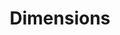 ---
layout: default
bigquery: https://console.cloud.google.com/bigquery?p=covid-19-dimensions-ai&page=table&d=data&t=publications
contributors: Digital Science, https://www.digital-science.com/
cost: Free for personal, non-commercial use.
description: Dimensions contains more than 100 million publications, ranging from
  articles published in scholarly journals, books and book chapters, to preprints
  and conference proceedings. All publications are contextualized with linked data
  sets, funding, publications, patents, clinical trials, and policy documents. You
  can also view associated categories, funders, institutions, and researcher profiles.
documentation: https://docs.dimensions.ai/bigquery/index.html
last_edit: 04/08/2022, 19:32:36
location: https://www.dimensions.ai/products/free/
maintained_by: Digital Science, https://www.digital-science.com/
schema_fields:
- funding_amount
- clinical_trial_ids
- authors
- grant_number
- funding_nzd
- date_imported_gbq
- status
- researcher_ids
- open_access_categories_v2
- proceedings_title
- acronyms
- funding_usd
- assignee_orgs
- date_online
- resulting_publication_doi
- category_icrp_ct
- priority_year
- funder_org_acronyms
- original_title
- start_date
- doi
- family_count
- established
- investigators
- external_ids
- funder_org
- citations
- category_hrcs_hc
- source_id
- filing_year
- book_title
- funding_gbp
- publication_year
- category_sdg
- funder_countries
- funding_cny
- funding_details
- expiration_year
- current_assignee
- date_normal
- family_id
- funding_cad
- types
- filing_date
- funding_jpy
- category_hrcs_rac
- labels
- id
- editors
- metrics
- inventor_names
- email_address
- linkout
- end_date
- category_for
- isbn
- priority_date
- publisher
- patent_ids
- research_orgs
- research_org_state_names
- start_year
- category_uoa
- cpc
- category_rcdc
- description
- associated_publication_pmid
- date
- language
- links
- jurisdiction
- journal_lists
- volume
- year
- original_abstract
- legal_status
- open_access_categories
- brief_title
- aliases
- active_years
- funding_currency
- created_date
- acknowledgements
- organisation_details
- cited_by_ids
- funder_org_state_codes
- date_print
- granted_date
- date_modified
- funder_orgs
- publication_date
- expiration_date
- book_series_title
- assignee_countries
- reference_ids
- kind
- original_assignee_orgs
- category_bra
- eisbn
- resulting_publication_ids
- subtitles
- pmid
- funder_org_countries
- legal_events
- pages
- granted_year
- repository_name
- research_org_cities
- funder_org_cities
- license
- funding_chf
- funding_eur
- pmcid
- arxiv_id
- funding_aud
- repository_id
- filing_status
- name
- current_assignee_orgs
- publication_ids
- embargo_date
- current_assignee_countries
- concepts
- issue
- associated_publication_doi
- research_org_countries
- category_icrp_cso
- wikipedia_url
- supporting_grant_ids
- associated_grant_ids
- original_assignee_countries
- acronym
- interventions
- citations_count
- type
- categories
- conditions
- repository_url
- ipcr
- registry
- conference
- end_year
- application_number
- mesh_headings
- parent_id
- relationships
- address
- associated_publication_arxiv_id
- abstract
- altmetrics
- associated_publication_id
- foa_number
- category_hra
- research_org_state_codes
- title
- gender
- research_org_country_names
- phase
- original_assignee
- date_inserted
- journal
- research_org_city_names
- mesh_terms
- citation_string
- family_members_ids
shortname: dimensions
tags:
- scholarly literature
- patents
- funding
- clinical trials
- academic profiles
terms_of_use: 'Use of both the Dimensions COVID-19 dataset and full Dimensions dataset
  are subject to the Dimensions Terms of use: https://www.dimensions.ai/policies-terms-legal '
title: Dimensions
uuid: dcff88bd-fe6b-4fdb-8159-809bf9d7bc1c
---